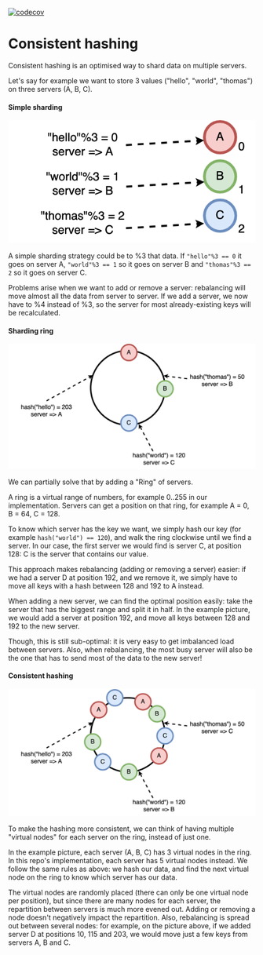 [![codecov](https://codecov.io/gh/tsauvajon/consistent_hashing/branch/master/graph/badge.svg?token=zpMTxerH5W)](https://codecov.io/gh/tsauvajon/consistent_hashing)

# Consistent hashing

Consistent hashing is an optimised way to shard data on multiple servers.

Let's say for example we want to store 3 values ("hello", "world", "thomas")
on three servers (A, B, C).

#### Simple sharding

![Simple sharding](/docs/simple_sharding.png)

A simple sharding strategy could be to %3 that data. If `"hello"%3 == 0` it goes on server A,
`"world"%3 == 1` so it goes on server B and `"thomas"%3 == 2` so it goes on server C.

Problems arise when we want to add or remove a server: rebalancing will move almost all the data from server to server.
If we add a server, we now have to %4 instead of %3, so the server for most already-existing keys will be recalculated.

#### Sharding ring

![Sharding ring](/docs/ring.png)

We can partially solve that by adding a "Ring" of servers.

A ring is a virtual range of numbers, for example 0..255 in our implementation.
Servers can get a position on that ring, for example A = 0, B = 64, C = 128.

To know which server has the key we want, we simply hash our key (for example `hash("world") == 120`),
and walk the ring clockwise until we find a server. In our case, the first server we would find
is server C, at position 128: C is the server that contains our value.

This approach makes rebalancing (adding or removing a server) easier: if we had a server D at position 192,
and we remove it, we simply have to move all keys with a hash between 128 and 192 to A instead.

When adding a new server, we can find the optimal position easily: take the server that has the biggest
range and split it in half. In the example picture, we would add a server at position 192, and move all
keys between 128 and 192 to the new server.

Though, this is still sub-optimal: it is very easy to get imbalanced load between servers.
Also, when rebalancing, the most busy server will also be the one that has to send most of the data to the new server!

#### Consistent hashing

![Consistent hashing](/docs/consistent_hashing.png)

To make the hashing more consistent, we can think of having multiple "virtual nodes" for each server on
the ring, instead of just one.

In the example picture, each server (A, B, C) has 3 virtual nodes in the ring. In this repo's implementation, each server has 5 virtual nodes instead.
We follow the same rules as above: we hash our data, and find the next virtual node on the ring to know
which server has our data.

The virtual nodes are randomly placed (there can only be one virtual node per position), but since there are
many nodes for each server, the repartition between servers is much more evened out. Adding or removing
a node doesn't negatively impact the repartition. Also, rebalancing is spread out between several nodes:
for example, on the picture above, if we added server D at positions 10, 115 and 203, we would move just
a few keys from servers A, B and C.
